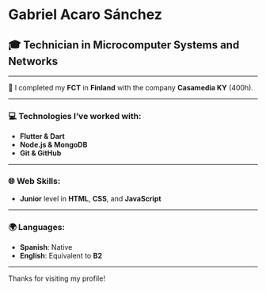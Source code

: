 # Gabriel Acaro Sánchez

## 🎓 Technician in Microcomputer Systems and Networks

---

📍 I completed my **FCT** in **Finland** with the company **Casamedia KY** (400h).

---

### 💻 Technologies I’ve worked with:

- **Flutter & Dart**
- **Node.js & MongoDB**
- **Git & GitHub**

---

### 🌐 Web Skills:

- **Junior** level in **HTML**, **CSS**, and **JavaScript**

---

### 🌍 Languages:

- **Spanish**: Native
- **English**: Equivalent to **B2**

---

Thanks for visiting my profile!
